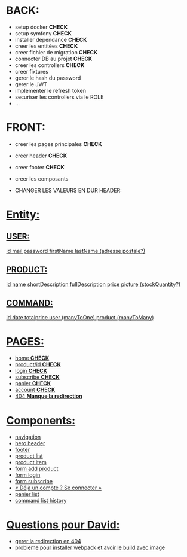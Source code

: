 # BACK:

 - setup docker **CHECK**
 - setup symfony **CHECK**
 - installer dependance **CHECK**
 - creer les entitées **CHECK**
 - creer fichier de migration **CHECK**
 - connecter DB au projet **CHECK**
 - creer les controllers **CHECK**
 - creer fixtures
 - gerer le hash du password
 - gerer le JWT
 - implementer le refresh token
 - securiser les controllers via le ROLE
 - ...

# FRONT:

 - creer les pages principales **CHECK**
 - creer header **CHECK**
 - creer footer **CHECK**
 - creer les composants

 - CHANGER LES VALEURS EN DUR HEADER: <a href='/user/1/basket'>

# Entity:

## USER:
id
mail
password
firstName
lastName
(adresse postale?)

## PRODUCT:
id
name
shortDescription
fullDescription
price
picture
(stockQuantity?)

## COMMAND:
id
date
totalprice
user (manyToOne)
product (manyToMany)

# PAGES:

 - home **CHECK**
 - product/id **CHECK**
 - login **CHECK**
 - subscribe **CHECK**
 - panier **CHECK**
 - account **CHECK**
 - 404 **Manque la redirection**

# Components:

- navigation
- hero header
- footer
- product list
- product item
- form add product
- form login
- form subscribe
- « Déjà un compte ? Se connecter »
- panier list
- command list history

# Questions pour David:

- gerer la redirection en 404
- probleme pour installer webpack et avoir le build avec image


